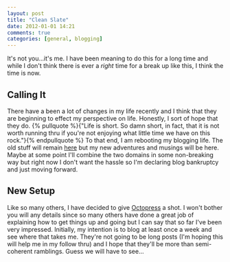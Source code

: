 ```yaml
---
layout: post
title: "Clean Slate"
date: 2012-01-01 14:21
comments: true
categories: [general, blogging]
---
```


It's not you...it's me. I have been meaning to do this for a long time and while I don't think there is ever a *right* time for a break up like this, I think the time is now.

## Calling It
There have a been a lot of changes in my life recently and I think that they are
beginning to effect my perspective on life. Honestly, I sort of hope that they
do. {% pullquote %}{"Life is short. So damn short, in fact, that it is not worth running thru if you're not enjoying what little time we have on this rock."}{% endpullquote %}
  To that end, I am rebooting my blogging life. The old stuff will remain
  [here](http://blog.davidohara.net) but my new adventures and musings will be here. Maybe at
  some point I'll combine the two domains in some non-breaking way but right now I don't want the hassle
  so I'm declaring blog bankruptcy and just moving forward.

## New Setup
Like so many others, I have decided to give [Octopress](http://octopress.org)
a shot. I won't bother you will any details since so many others have done
a great job of explaining how to get things up and going but I can say that so far I've been very impressed. Initially, my intention is to blog at least once a week and see where that takes me. They're not going to be long posts (I'm hoping this will help me in my follow thru) and I hope that they'll be more than semi-coherent ramblings. Guess we will have to see...
